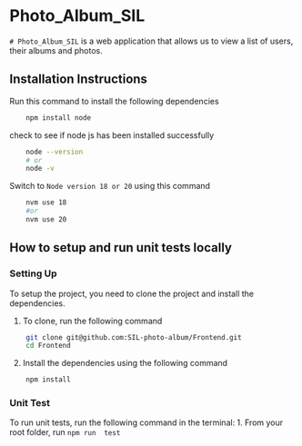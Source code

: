 # Photo_Album_SIL

`# Photo_Album_SIL` is a web application that allows us to view a list of users, their albums and photos.

## Installation Instructions

Run this command to install the following dependencies

```bash
    npm install node
```

check to see if node js has been installed successfully

```bash
    node --version
    # or
    node -v
```

Switch to `Node version 18 or 20` using this command

```bash
    nvm use 18
    #or
    nvm use 20
```

## How to setup and run unit tests locally

### Setting Up

To setup the project, you need to clone the project and install the dependencies.

1. To clone, run the following command

```bash
    git clone git@github.com:SIL-photo-album/Frontend.git
    cd Frontend
```

2. Install the dependencies using the following command

```bash
    npm install
```

### Unit Test

To run unit tests, run the following command in the terminal: 1. From your root folder, run `npm run  test`
